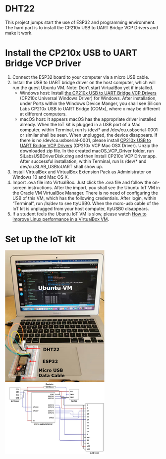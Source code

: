 # DHT22 

This project jumps start the use of ESP32 and programming environment. The hard part is to install the CP210x USB to UART Bridge VCP Drivers and make it work.

# Install the CP210x USB to UART Bridge VCP Driver

1.	Connect the ESP32 board to your computer via a micro USB cable.
2.	Install the USB to UART bridge driver on the host computer, which will run the guest Ubuntu VM. Note: Don’t start VirtualBox yet if installed.
    - Windows host: Install [the CP210x USB to UART Bridge VCP Drivers](https://www.silabs.com/developers/usb-to-uart-bridge-vcp-drivers) (CP210x Universal Windows Driver) for Windows. After installation, under Ports within the Windows Device Manger, you shall see Silicon Labs CP210x USB to UART Bridge (COMx), where x may be different at different computers.
    - macOS host: It appears macOS has the appropriate driver installed already. When the IoT kit is plugged in a USB port of a Mac computer, within Terminal, run ls /dev/* and /dev/cu.usbserial-0001 or similar shall be seen. When unplugged, the device disappears. If there is no /dev/cu.usbserial-0001, please install [CP210x USB to UART Bridge VCP Drivers](https://www.silabs.com/developers/usb-to-uart-bridge-vcp-drivers) (CP210x VCP Mac OSX Driver). Unzip the downloaded zip file. In the created macOS_VCP_Driver folder, run SiLabsUSBDriverDisk.dmg and then Install CP210x VCP Driver.app. After successful installation, within Terminal, run ls /dev/* and dev/cu.SLAB_USBtoUART shall show up.
3.	Install VirtualBox and VirtualBox Extension Pack as Administrator on Windows 10 and Mac OS X.
4.	Import .ova file into VirtualBox. Just click the .ova file and follow the on-screen instructions. After the import, you shall see the Ubuntu IoT VM in the Oracle VM VirtualBox Manager. There is no need of configuring the USB of this VM, which has the following credentials. After login, within “Terminal”, run /ls/dev to see ttyUSB0. When the mcro-usb cable of the IoT kit is unplugged from your host computer, ttyUSB0 disappears. 
5.	If a student feels the Ubuntu IoT VM is slow, please watch [How to improve Linux performance in a VirtualBox VM](https://www.youtube.com/watch?v=tbF8jNjD_IE).

# Set up the IoT kit

<img src="imgs/IoTKit.png" width=320>
<img src="imgs/diagram.jpg" width=320>
